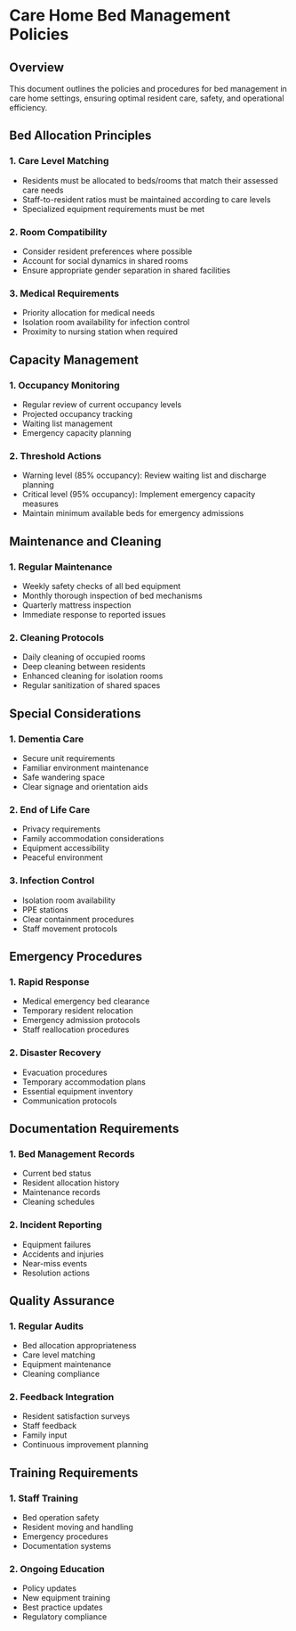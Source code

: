 # Care Home Bed Management Policies

## Overview
This document outlines the policies and procedures for bed management in care home settings, ensuring optimal resident care, safety, and operational efficiency.

## Bed Allocation Principles

### 1. Care Level Matching
- Residents must be allocated to beds/rooms that match their assessed care needs
- Staff-to-resident ratios must be maintained according to care levels
- Specialized equipment requirements must be met

### 2. Room Compatibility
- Consider resident preferences where possible
- Account for social dynamics in shared rooms
- Ensure appropriate gender separation in shared facilities

### 3. Medical Requirements
- Priority allocation for medical needs
- Isolation room availability for infection control
- Proximity to nursing station when required

## Capacity Management

### 1. Occupancy Monitoring
- Regular review of current occupancy levels
- Projected occupancy tracking
- Waiting list management
- Emergency capacity planning

### 2. Threshold Actions
- Warning level (85% occupancy): Review waiting list and discharge planning
- Critical level (95% occupancy): Implement emergency capacity measures
- Maintain minimum available beds for emergency admissions

## Maintenance and Cleaning

### 1. Regular Maintenance
- Weekly safety checks of all bed equipment
- Monthly thorough inspection of bed mechanisms
- Quarterly mattress inspection
- Immediate response to reported issues

### 2. Cleaning Protocols
- Daily cleaning of occupied rooms
- Deep cleaning between residents
- Enhanced cleaning for isolation rooms
- Regular sanitization of shared spaces

## Special Considerations

### 1. Dementia Care
- Secure unit requirements
- Familiar environment maintenance
- Safe wandering space
- Clear signage and orientation aids

### 2. End of Life Care
- Privacy requirements
- Family accommodation considerations
- Equipment accessibility
- Peaceful environment

### 3. Infection Control
- Isolation room availability
- PPE stations
- Clear containment procedures
- Staff movement protocols

## Emergency Procedures

### 1. Rapid Response
- Medical emergency bed clearance
- Temporary resident relocation
- Emergency admission protocols
- Staff reallocation procedures

### 2. Disaster Recovery
- Evacuation procedures
- Temporary accommodation plans
- Essential equipment inventory
- Communication protocols

## Documentation Requirements

### 1. Bed Management Records
- Current bed status
- Resident allocation history
- Maintenance records
- Cleaning schedules

### 2. Incident Reporting
- Equipment failures
- Accidents and injuries
- Near-miss events
- Resolution actions

## Quality Assurance

### 1. Regular Audits
- Bed allocation appropriateness
- Care level matching
- Equipment maintenance
- Cleaning compliance

### 2. Feedback Integration
- Resident satisfaction surveys
- Staff feedback
- Family input
- Continuous improvement planning

## Training Requirements

### 1. Staff Training
- Bed operation safety
- Resident moving and handling
- Emergency procedures
- Documentation systems

### 2. Ongoing Education
- Policy updates
- New equipment training
- Best practice updates
- Regulatory compliance
